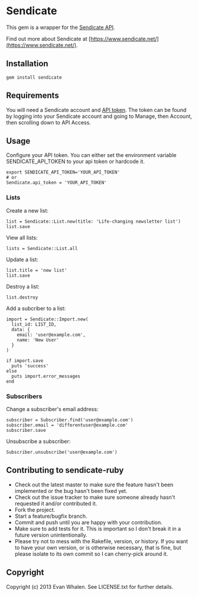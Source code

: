 # Sendicate

This gem is a wrapper for the [Sendicate API](http://www.sendicate.net/docs/api/).

Find out more about Sendicate at [https://www.sendicate.net/](https://www.sendicate.net/).


## Installation

    gem install sendicate


## Requirements

You will need a Sendicate account and [API token](https://www.sendicate.net/account/edit).  The token can be found by logging into your Sendicate account and going to Manage, then Account, then scrolling down to API Access.


## Usage

Configure your API token. You can either set the environment variable SENDICATE_API_TOKEN to your api token or hardcode it.

    export SENDICATE_API_TOKEN='YOUR_API_TOKEN'
    # or
    Sendicate.api_token = 'YOUR_API_TOKEN'


### Lists

Create a new list:

    list = Sendicate::List.new(title: 'Life-changing newsletter list')
    list.save
    
View all lists:
    
    lists = Sendicate::List.all

Update a list:

    list.title = 'new list'
    list.save

Destroy a list:

    list.destroy

Add a subcriber to a list:

    import = Sendicate::Import.new(
      list_id: LIST_ID, 
      data: {
        email: 'user@example.com', 
        name: 'New User'
      }
    )
    
    if import.save
      puts 'success'
    else
      puts import.error_messages
    end


### Subscribers

Change a subscriber's email address:

    subscriber = Subscriber.find('user@example.com')
    subscriber.email = 'differentuser@example.com'
    subscriber.save

Unsubscribe a subscriber:

    Subscriber.unsubscribe('user@example.com')

## Contributing to sendicate-ruby
 
* Check out the latest master to make sure the feature hasn't been implemented or the bug hasn't been fixed yet.
* Check out the issue tracker to make sure someone already hasn't requested it and/or contributed it.
* Fork the project.
* Start a feature/bugfix branch.
* Commit and push until you are happy with your contribution.
* Make sure to add tests for it. This is important so I don't break it in a future version unintentionally.
* Please try not to mess with the Rakefile, version, or history. If you want to have your own version, or is otherwise necessary, that is fine, but please isolate to its own commit so I can cherry-pick around it.


## Copyright

Copyright (c) 2013 Evan Whalen. See LICENSE.txt for
further details.

